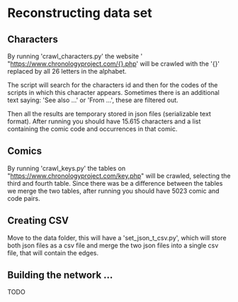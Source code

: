 
# Reconstructing data set

## Characters

By running 'crawl_characters.py' the website ' "https://www.chronologyproject.com/{}.php' 
will be crawled with the '{}' replaced by all 26 letters in the alphabet. 

The script will search for the characters id and then for the codes of the scripts 
in which this character appears. Sometimes there is an additional text saying:
'See also ...' or 'From ...', these are filtered out.

Then all the results are temporary stored in json files (serializable text format).
After running you should have 15.615 characters and a list containing the comic
code and occurrences in that comic.


## Comics

By running 'crawl_keys.py' the tables on "https://www.chronologyproject.com/key.php"
will be crawled, selecting the third and fourth table. Since there was be a difference 
between the tables we merge the two tables, after running you should have 5023 comic and code pairs.

## Creating CSV

Move to the data folder, this will have a 'set_json_t_csv.py', which will store both
json files as a csv file and merge the two json files into a single csv file, 
that will contain the edges.

## Building the network ...
 TODO
